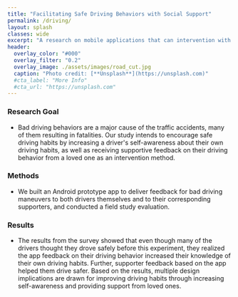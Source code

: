 ```yaml
---
title: "Facilitating Safe Driving Behaviors with Social Support"
permalink: /driving/
layout: splash
classes: wide
excerpt: "A research on mobile applications that can intervention with bad driving behaviors of drivers."
header:
  overlay_color: "#000"
  overlay_filter: "0.2"
  overlay_image: ./assets/images/road_cut.jpg
  caption: "Photo credit: [**Unsplash**](https://unsplash.com)"
  #cta_label: "More Info"
  #cta_url: "https://unsplash.com"
---
```

### **Research Goal**
* Bad driving behaviors are a major cause of the traffic accidents, many of them resulting in fatalities. Our study intends to encourage safe driving habits by increasing a driver's self-awareness about their own driving habits, as well as receiving supportive feedback on their driving behavior from a loved one as an intervention method.
### **Methods**
* We built an Android prototype app to deliver feedback for bad driving maneuvers to both drivers themselves and to their corresponding supporters, and conducted a field study evaluation.
### **Results**
* The results from the survey showed that even though many of the drivers thought they drove safely before this experiment, they realized the app feedback on their driving behavior increased their knowledge of their own driving habits. Further, supporter feedback based on the app helped them drive safer. Based on the results, multiple design implications are drawn for improving driving habits through increasing self-awareness and providing support from loved ones.
